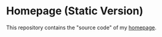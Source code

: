 # Homepage (Static Version)

This repository contains the "source code" of my [homepage](http://slu-it.de).
